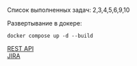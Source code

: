 

Список выполненных задач: 2,3,4,5,6,9,10

Развертывание в докере:
```
docker compose up -d --build
```
 [REST API](http://localhost:8080/doc)   
 [JIRA](http://localhost)